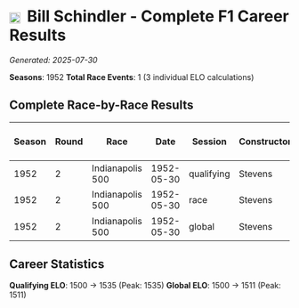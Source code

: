 # <img src="https://upload.wikimedia.org/wikipedia/commons/a/a4/Flag_of_the_United_States.svg" alt="United States" width="20" height="auto" style="vertical-align: middle; margin-right: 5px;" onerror="this.outerHTML='🇺🇸'; this.style.marginRight='5px';"/> Bill Schindler - Complete F1 Career Results

*Generated: 2025-07-30*

**Seasons**: 1952
**Total Race Events**: 1 (3 individual ELO calculations)

## Complete Race-by-Race Results

| Season | Round | Race | Date | Session | Constructor | Position | Starting ELO | ELO Change | Final ELO | Teammate | Teammate Position | Teammate Starting ELO | Teammate ELO Change | Teammate Final ELO |
|--------|-------|------|------|---------|-------------|----------|--------------|------------|-----------|----------|-------------------|----------------------|---------------------|-------------------|
| 1952 | 2 | Indianapolis 500 | 1952-05-30 | qualifying | Stevens | 15 | 1500 | +35 | 1535 | <img src="https://upload.wikimedia.org/wikipedia/commons/a/a4/Flag_of_the_United_States.svg" alt="United States" width="20" height="auto" style="vertical-align: middle; margin-right: 5px;" onerror="this.outerHTML='🇺🇸'; this.style.marginRight='5px';"/> Bobby Ball | 17 | N/A | N/A | N/A |
| 1952 | 2 | Indianapolis 500 | 1952-05-30 | race | Stevens | 14 | 1500 | N/A | 1500 | <img src="https://upload.wikimedia.org/wikipedia/commons/a/a4/Flag_of_the_United_States.svg" alt="United States" width="20" height="auto" style="vertical-align: middle; margin-right: 5px;" onerror="this.outerHTML='🇺🇸'; this.style.marginRight='5px';"/> Bobby Ball | DNF | N/A | N/A | N/A |
| 1952 | 2 | Indianapolis 500 | 1952-05-30 | global | Stevens | Q:15/R:14 | 1500 | +11 | 1511 | <img src="https://upload.wikimedia.org/wikipedia/commons/a/a4/Flag_of_the_United_States.svg" alt="United States" width="20" height="auto" style="vertical-align: middle; margin-right: 5px;" onerror="this.outerHTML='🇺🇸'; this.style.marginRight='5px';"/> Bobby Ball | Q:17/R:DNF | N/A | N/A | N/A |

## Career Statistics

**Qualifying ELO**: 1500 → 1535 (Peak: 1535)
**Global ELO**: 1500 → 1511 (Peak: 1511)
